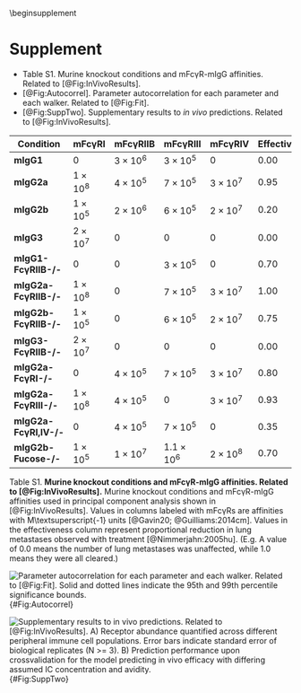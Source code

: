 
\beginsupplement

# Supplement

- Table S1. Murine knockout conditions and mFcγR-mIgG affinities. Related to [@Fig:InVivoResults].
- [@Fig:Autocorrel]. Parameter autocorrelation for each parameter and each walker. Related to [@Fig:Fit].
- [@Fig:SuppTwo]. Supplementary results to *in vivo* predictions. Related to [@Fig:InVivoResults].


|  **Condition**         | **mFcγRI**     | **mFcγRIIB**   | **mFcγRIII**     | **mFcγRIV**     | **Effectiveness** |
| ---------------------- | -------------- | -------------- | ---------------- | -------------- | ------------------ |
| **mIgG1**              | $0$            | $3\times 10^6$ | $3\times 10^5$   | $0$            | 0.00               |
| **mIgG2a**             | $1\times 10^8$ | $4\times 10^5$ | $7\times 10^5$   | $3\times 10^7$ | 0.95               |
| **mIgG2b**             | $1\times 10^5$ | $2\times 10^6$ | $6\times 10^5$   | $2\times 10^7$ | 0.20               |
| **mIgG3**              | $2\times 10^7$ | $0$            | $0$              | $0$            | 0.00               |
| **mIgG1-FcγRIIB-/-**   | $0$            | $0$            | $3\times 10^5$   | $0$            | 0.70               |
| **mIgG2a-FcγRIIB-/-**  | $1\times 10^8$ | $0$            | $7\times 10^5$   | $3\times 10^7$ | 1.00               |
| **mIgG2b-FcγRIIB-/-**  | $1\times 10^5$ | $0$            | $6\times 10^5$   | $2\times 10^7$ | 0.75               |
| **mIgG3-FcγRIIB-/-**   | $2\times 10^7$ | $0$            | $0$              | $0$            | 0.00               |
| **mIgG2a-FcγRI-/-**    | $0$            | $4\times 10^5$ | $7\times 10^5$   | $3\times 10^7$ | 0.80               |
| **mIgG2a-FcγRIII-/-**  | $1\times 10^8$ | $4\times 10^5$ | $0$              | $3\times 10^7$ | 0.93               |
| **mIgG2a-FcγRI,IV-/-** | $0$            | $4\times 10^5$ | $7\times 10^5$   | $0$            | 0.35               |
| **mIgG2b-Fucose-/-**   | $1\times 10^5$ | $1\times 10^7$ | $1.1\times 10^6$ | $2\times 10^8$ | 0.70               |

Table S1. **Murine knockout conditions and mFcγR-mIgG affinities. Related to [@Fig:InVivoResults].** Murine knockout conditions and mFcγR-mIgG affinities used in principal component analysis shown in [@Fig:InVivoResults]. Values in columns labeled with mFcγRs are affinities with M\textsuperscript{-1} units [@Gavin20; @Guilliams:2014cm]. Values in the effectiveness column represent proportional reduction in lung metastases observed with treatment [@Nimmerjahn:2005hu]. (E.g. A value of 0.0 means the number of lung metastases was unaffected, while 1.0 means they were all cleared.)


![**Parameter autocorrelation for each parameter and each walker. Related to [@Fig:Fit].** Solid and dotted lines indicate the 95th and 99th percentile significance bounds.](./Figures/FigureAA.svg){#Fig:Autocorrel}

![**Supplementary results to *in vivo* predictions. Related to [@Fig:InVivoResults].** A) Receptor abundance quantified across different peripheral immune cell populations. Error bars indicate standard error of biological replicates (N >= 3). B) Prediction performance upon crossvalidation for the model predicting *in vivo* efficacy with differing assumed IC concentration and avidity.](./Figures/FigureS2.svg){#Fig:SuppTwo}

